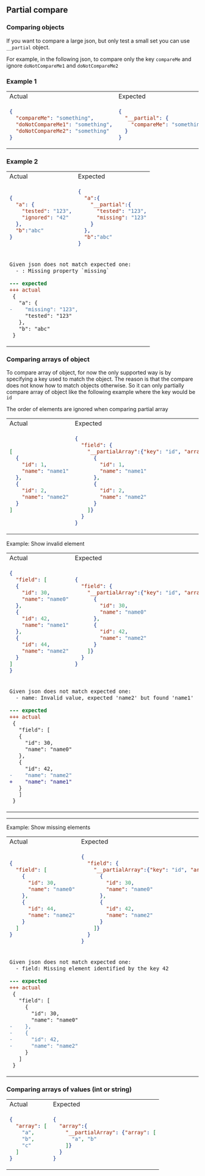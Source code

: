 ## Partial compare

### Comparing objects

If you want to compare a large json, but only test a small set you can use `__partial` object.

For example, in the following json, to compare only the key `compareMe` and ignore `doNotCompareMe1` and `doNotCompareMe2`

### Example 1

<table>
<tr><td>Actual</td><td>Expected</td></tr>
<tr>
<td>

```json
{
  "compareMe": "something",
  "doNotCompareMe1": "something",
  "doNotCompareMe2": "something"
}
```
</td>
<td>

```json
{
  "__partial": {
    "compareMe": "something"
  }
}
```

</td>
</tr>
</table>

### Example 2


<table>
<tr><td>Actual</td><td>Expected</td></tr>
<tr>
<td>

```json
{
  "a": {
    "tested": "123",
    "ignored": "42"
  },
  "b":"abc"
}
```
</td>
<td>

```json
{
  "a":{
    "__partial":{
      "tested": "123",
      "missing": "123"
    }
  },
  "b":"abc"
}
```

</td>
</tr>
<tr>
<td colspan="2">


```diff
Given json does not match expected one:
  - : Missing property `missing`

--- expected
+++ actual
 {
   "a": {
-    "missing": "123",
     "tested": "123"
   },
   "b": "abc"
 }
```

</td>
</tr>
</table>

### Comparing arrays of object

To compare array of object, for now the only supported way is by specifying a key used to match the object. The reason is that
the compare does not know how to match objects otherwise.
So it can only partially compare array of object like the following example where the key would be `id`

The order of elements are ignored when comparing partial array


<table>
<tr><td>Actual</td><td>Expected</td></tr>
<tr>
<td>

```json
[
  {
    "id": 1,
    "name": "name1"
  },
  {
    "id": 2,
    "name": "name2"
  }
]
```
</td>
<td>

```json
{
  "field": {
    "__partialArray":{"key": "id", "array": [
      {
        "id": 1,
        "name": "name1"
      },
      {
        "id": 2,
        "name": "name2"
      }
    ]}
  }
}
```

</td>
</tr>
</table>


Example: Show invalid element

<table>
<tr><td>Actual</td><td>Expected</td></tr>
<tr>
<td>

```json
{
  "field": [
  {
    "id": 30,
    "name": "name0"
  },
  {
    "id": 42,
    "name": "name1"
  },
  {
    "id": 44,
    "name": "name2"
  }
]
}
```
</td>
<td>

```json
{
  "field": {
    "__partialArray":{"key": "id", "array": [
      {
        "id": 30,
        "name": "name0"
      },
      {
        "id": 42,
        "name": "name2"
      }
    ]}
  }
}
```

</td>
</tr>
<tr>
<td colspan="2">


```diff
Given json does not match expected one: 
  - name: Invalid value, expected 'name2' but found 'name1'

--- expected
+++ actual
 {
   "field": [
   {
     "id": 30,
     "name": "name0"
   },
   {
     "id": 42,
-    "name": "name2"
+    "name": "name1"
   }
   ]
 }
```

</td>
</tr>
</table>

------

Example: Show missing elements

<table>
<tr><td>Actual</td><td>Expected</td></tr>
<tr>
<td>

```json
{
  "field": [
    {
      "id": 30,
      "name": "name0"
    },
    {
      "id": 44,
      "name": "name2"
    }
  ]
}
```
</td>
<td>

```json
{
  "field": {
    "__partialArray":{"key": "id", "array": [
      {
        "id": 30,
        "name": "name0"
      },
      {
        "id": 42,
        "name": "name2"
      }
    ]}
  }
}
```

</td>
</tr>
<tr>
<td colspan="2">


```diff
Given json does not match expected one: 
  - field: Missing element identified by the key 42

--- expected
+++ actual
 {
   "field": [
     {
       "id": 30,
       "name": "name0"
-    },
-    {
-      "id": 42,
-      "name": "name2"
     }
   ]
 }
```

</td>
</tr>
</table>

### Comparing arrays of values (int or string)


<table>
<tr><td>Actual</td><td>Expected</td></tr>
<tr>
<td>

```json
{
  "array": [
    "a",
    "b",
    "c"
  ]
}
```
</td>
<td>

```json
{
  "array":{
    "__partialArray": {"array": [
      "a", "b"
    ]}
  }
}
```

</td>
</tr>
</table>
